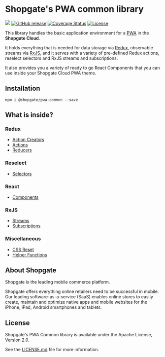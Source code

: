 # Shopgate's PWA common library

![](https://travis-ci.org/shopgate/pwa-common.svg?branch=master)
[![GitHub release](https://img.shields.io/github/release/shopgate/pwa-common.svg)]()
[![Coverage Status](https://coveralls.io/repos/github/shopgate/pwa-common/badge.svg?branch=master)](https://coveralls.io/github/shopgate/pwa-common?branch=master)
[![License](https://img.shields.io/badge/License-Apache%202.0-blue.svg)](https://opensource.org/licenses/Apache-2.0)

This library handles the basic application environment for a [PWA](https://developers.google.com/web/progressive-web-apps/) in the **Shopgate Cloud**.

It holds everything that is needed for data storage via [Redux](http://redux.js.org),
observable streams via [RxJS](https://github.com/ReactiveX/rxjs), and it serves with a variety of
pre-defined Redux actions, reselect selectors and RxJS streams and subscriptions.

It also provides you a variety of ready to go React Components that you can use inside your
Shopgate Cloud PWA theme.

## Installation

```
npm i @shopgate/pwa-common --save
```

## What is inside?

### Redux

  * [Action Creators](./action-creators)
  * [Actions](./actions)
  * [Reducers](./reducers)

### Reselect

  * [Selectors](./selectors)

### React

  * [Components](./components)

### RxJS

  * [Streams](./streams)
  * [Subscriptions](./subscriptions)

### Miscellaneous

  * [CSS Reset](./styles)
  * [Helper Functions](./helpers)

## About Shopgate

Shopgate is the leading mobile commerce platform.

Shopgate offers everything online retailers need to be successful in mobile. Our leading software-as-a-service (SaaS) enables online stores to easily create, maintain and optimize native apps and mobile websites for the iPhone, iPad, Android smartphones and tablets.

## License

Shopgate's PWA Common library is available under the Apache License, Version 2.0.

See the [LICENSE.md](./LICENSE.md) file for more information.
